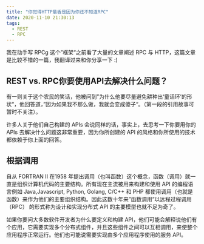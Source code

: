 ```yaml
---
title: "你觉得HTTP最香是因为你还不知道RPC"
date: 2020-11-10 21:30:13
tags:
  - REST
  - RPC
---
```


我在动手写 RPCg 这个”框架“之前看了大量的文章阐述 RPC 与 HTTP，这篇文章是比较不错的一篇，我翻译过来和你分享一下 :)

## REST vs. RPC你要使用API去解决什么问题？

有一则关于这个农民的笑话，他被问到”为什么他要尽量避免耕种出‘童话环’的形状“，他回答道，”因为如果我不那么做，我就会变成傻子“。（第一段的引用故事可暂时不关注）。

许多人关于他们自己构建的 APIs 会说同样的话，事实上，去思考一下你要用你的 APIs 去解决什么问题这非常重要，因为你所创建的 API 的风格和你所使用的技术都依赖于你上面的回答。

## 根据调用

自从 FORTRAN Ⅱ 在1958 年提出调用（也叫函数）这个概念，函数（调用）就一直是组织计算机代码的主要结构。所有现在主流被用来构建和使用 API 的编程语言例如 Java,Javascript, Python, Golang, C/C++ 和 PHP 都使用调用（也就是函数）来作为他们的主要组织结构。因此这数十年来”函数调用“以远程过程调用（RPC） 的形式称为设计和实现分布式 API 的主要模型也就不足为奇了。

如果你要问大多数软件开发者为什么要定义和构建 API，他们可能会解释说他们有个应用，它需要实现多个分布式组件，并且这些组件之间可以互相调用，来使整个应用程序正常运行。他们也可能说需要实现由多个应用程序使用的服务 API。
